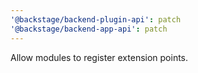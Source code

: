 ```yaml
---
'@backstage/backend-plugin-api': patch
'@backstage/backend-app-api': patch
---
```


Allow modules to register extension points.
